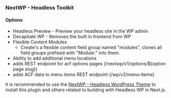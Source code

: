 ### NextWP - Headless Toolkit

#### Options

- Headless Preview - Preview your headless site in the WP admin
- Decapitate WP - Removes the built in frontend from WP
- Flexible Content Modules
  - Create's a flexible content field group named "modules", clones all field groups prefixed with "Module:" into them.
- Ability to add additional menu locations
- adds REST endpoint for acf options pages (/nextwp/v1/options/${option page slug})
- adds ACF data to menu items REST endpoint (/wp/v2/menu-items)

It is recommended to use the [NextWP - Headless WordPress Theme](https://github.com/CalebBarnes/nextwp/@nextwp/wp-theme) to install this plugin and others related to building with Headless WP in Next.js.
